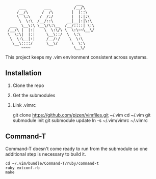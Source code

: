                                    ___     
          ___        ___          /__/\    
         /__/\      /  /\        |  |::\   
         \  \:\    /  /:/        |  |:|:\  
          \  \:\  /__/::\      __|__|:|\:\ 
      ___  \__\:\ \__\/\:\__  /__/::::| \:\
     /__/\ |  |:|    \  \:\/\ \  \:\~~\__\/
     \  \:\|  |:|     \__\::/  \  \:\      
      \  \:\__|:|     /__/:/    \  \:\     
       \__\::::/      \__\/      \  \:\    
           ~~~~                   \__\/    

This project keeps my .vim environment consistent across systems.

Installation
------------

1. Clone the repo
2. Get the submodules
3. Link .vimrc
    
    git clone https://github.com/pizen/vimfiles.git ~/.vim
    cd ~/.vim
    git submodule init
    git submodule update
    ln -s ~/.vim/vimrc ~/.vimrc

Command-T
---------

Command-T doesn't come ready to run from the submodule so one additional
step is necessary to build it.
    
    cd ~/.vim/bundle/Command-T/ruby/command-t
    ruby extconf.rb
    make

